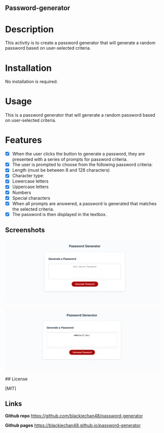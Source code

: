 ## Password-generator

# Description
This activity is to create a password generator that will generate a random password based on user-selected criteria.

# Installation
No installation is required.

# Usage
This is a password generator that will generate a random password based on user-selected criteria.

# Features
- [x] When the user clicks the button to generate a password, they are presented with a series of prompts for password criteria.
- [x] The user is prompted to choose from the following password criteria:
- [x] Length (must be between 8 and 128 characters)
- [x] Character type:
- [x] Lowercase letters
- [x] Uppercase letters
- [x] Numbers
- [x] Special characters
- [x] When all prompts are answered, a password is generated that matches the selected criteria.
- [x] The password is then displayed in the textbox.

## Screenshots

![Blank](./Assets/images/Screenshot1.png)

![Generated](./Assets/images/Screenshot2.png)


## License

[MIT]

## Links
**Github repo** https://github.com/blackiechan48/password-generator

**Github pages** https://blackiechan48.github.io/password-generator
